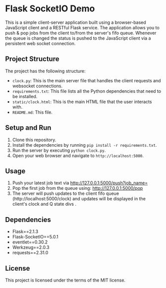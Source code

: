 # Flask SocketIO Demo

This is a simple client-server application built using a browser-based JavaScript client and a RESTful Flask service. The application allows you to push & pop jobs from the client to/from the server's fifo queue. Whenever the queue is changed the status is pushed to the JavaScript client via a persistent web socket connection.

## Project Structure

The project has the following structure:

- `clock.py`: This is the main server file that handles the client requests and websocket connections.
- `requirements.txt`: This file lists all the Python dependencies that need to be installed.
- `static/clock.html`: This is the main HTML file that the user interacts with.
- `README.md`: This file.

## Setup and Run

1. Clone this repository.
2. Install the dependencies by running `pip install -r requirements.txt`.
3. Run the server by executing `python clock.py`.
4. Open your web browser and navigate to `http://localhost:5000`.

## Usage

1. Push your latest job text via http://127.0.0.1:5000/push?job_name=
2. Pop the first job from the queue using: http://127.0.0.1:5000/pop
3. The server will push updates to the client fifo queue (http://localhost:5000/clock) and updates will be displayed in the client's clock and Q state divs .

## Dependencies

- Flask==2.1.3
- Flask-SocketIO==5.0.1
- eventlet==0.30.2
- Werkzeug==2.0.3
- requests==2.31.0

## License

This project is licensed under the terms of the MIT license.
